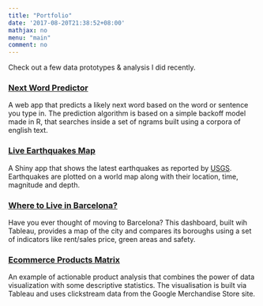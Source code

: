 ```yaml
---
title: "Portfolio"
date: '2017-08-20T21:38:52+08:00'
mathjax: no
menu: "main"
comment: no
---
```


Check out a few data prototypes & analysis I did recently.

### <a href="https://mcpasincoursera.shinyapps.io/next_word_predictor/" target="_blank">Next Word Predictor</a>
A web app that predicts a likely next word based on the word or sentence you type in. The prediction algorithm is based on a simple backoff model made in R, that searches inside a set of ngrams built using a corpora of english text.  

### <a href="https://mcpasincoursera.shinyapps.io/live_earthquakes/" target="_blank">Live Earthquakes Map</a>
A Shiny app that shows the latest earthquakes as reported by [USGS](https://earthquake.usgs.gov/). Earthquakes are plotted on a world map along with their location, time, magnitude and depth.  

### <a href="https://public.tableau.com/profile/marco.pasin#!/vizhome/BarcelonaDashboard/DASHBOARD" target="_blank">Where to Live in Barcelona?</a>
Have you ever thought of moving to Barcelona? This dashboard, built wih Tableau, provides a map of the city and compares its boroughs using a set of indicators like rent/sales price, green areas and safety.  

### <a href="http://www.analyticsforfun.com/2017/03/actionable-data-analysis-for-ecommerce.html" target="_blank">Ecommerce Products Matrix</a> 
An example of actionable product analysis that combines the power of data visualization with some descriptive statistics. The visualisation is built via Tableau and uses clickstream data from the Google Merchandise Store site.



